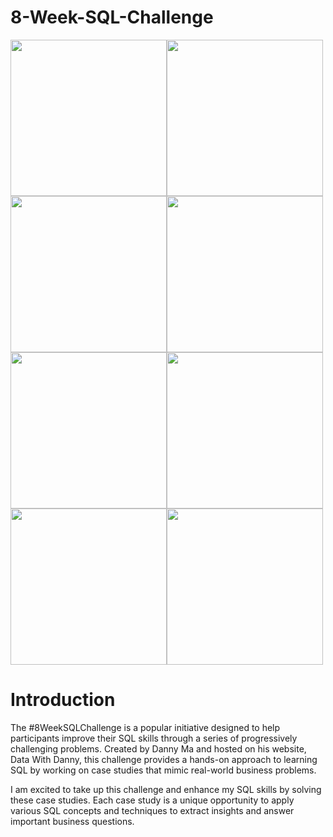 # 8-Week-SQL-Challenge

<img src="https://8weeksqlchallenge.com/images/case-study-designs/1.png" width="250" height="250"><img src="https://8weeksqlchallenge.com/images/case-study-designs/2.png" width="250" height="250"><img src="https://8weeksqlchallenge.com/images/case-study-designs/3.png" width="250" height="250"><img src="https://8weeksqlchallenge.com/images/case-study-designs/4.png" width="250" height="250"><img src="https://8weeksqlchallenge.com/images/case-study-designs/5.png" width="250" height="250"><img src="https://8weeksqlchallenge.com/images/case-study-designs/6.png" width="250" height="250"><img src="https://8weeksqlchallenge.com/images/case-study-designs/7.png" width="250" height="250"><img src="https://8weeksqlchallenge.com/images/case-study-designs/8.png" width="250" height="250">

# Introduction<br>
The #8WeekSQLChallenge is a popular initiative designed to help participants improve their SQL skills through a series of progressively challenging problems. Created by Danny Ma and hosted on his website, Data With Danny, this challenge provides a hands-on approach to learning SQL by working on case studies that mimic real-world business problems.

I am excited to take up this challenge and enhance my SQL skills by solving these case studies. Each case study is a unique opportunity to apply various SQL concepts and techniques to extract insights and answer important business questions.
